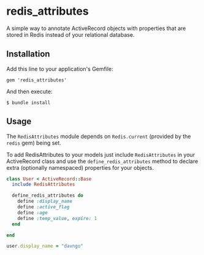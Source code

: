 redis_attributes
================

A simple way to annotate ActiveRecord objects with properties that are stored in Redis instead of your relational database.

## Installation

Add this line to your application's Gemfile:

    gem 'redis_attributes'

And then execute:

    $ bundle install

## Usage

The `RedisAttributes` module depends on `Redis.current` (provided by the `redis` gem) being set.

To add RedisAttributes to your models just include `RedisAttributes` in your ActiveRecord class and use the
`define_redis_attributes` method to declare extra (optionally namespaced) properties for your objects.

```ruby
class User < ActiveRecord::Base
  include RedisAttributes

  define_redis_attributes do
    define :display_name
    define :active_flag
    define :age
    define :temp_value, expire: 1 
  end

end

user.display_name = "davngo"
